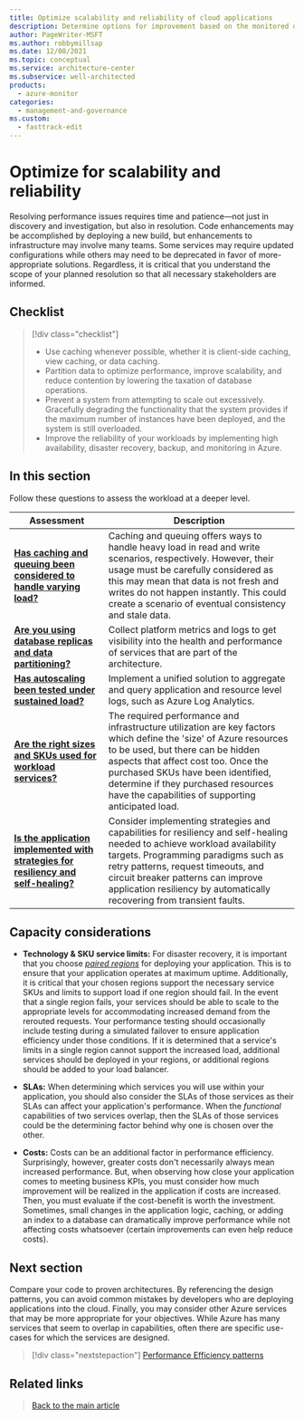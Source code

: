 ```yaml
---
title: Optimize scalability and reliability of cloud applications
description: Determine options for improvement based on the monitored data.
author: PageWriter-MSFT
ms.author: robbymillsap
ms.date: 12/08/2021
ms.topic: conceptual
ms.service: architecture-center
ms.subservice: well-architected
products:
  - azure-monitor
categories:
  - management-and-governance
ms.custom:
  - fasttrack-edit
---
```

# Optimize for scalability and reliability
Resolving performance issues requires time and patience&mdash;not just in discovery and investigation, but also in resolution. Code enhancements may be accomplished by deploying a new build, but enhancements to infrastructure may involve many teams. Some services may require updated configurations while others may need to be deprecated in favor of more-appropriate solutions. Regardless, it is critical that you understand the scope of your planned resolution so that all necessary stakeholders are informed.
## Checklist
> [!div class="checklist"]
> - Use caching whenever possible, whether it is client-side caching, view caching, or data caching.
> - Partition data to optimize performance, improve scalability, and reduce contention by lowering the taxation of database operations.
> - Prevent a system from attempting to scale out excessively. Gracefully degrading the functionality that the system provides if the maximum number of instances have been deployed, and the system is still overloaded.
> - Improve the reliability of your workloads by implementing high availability, disaster recovery, backup, and monitoring in Azure.

## In this section

Follow these questions to assess the workload at a deeper level.

|Assessment|Description|
|---|---|
|[**Has caching and queuing been considered to handle varying load?**](optimize-cache.md)|Caching and queuing offers ways to handle heavy load in read and write scenarios, respectively. However, their usage must be carefully considered as this may mean that data is not fresh and writes do not happen instantly. This could create a scenario of eventual consistency and stale data.|
|[**Are you using database replicas and data partitioning?**](optimize-partition.md)|Collect platform metrics and logs to get visibility into the health and performance of services that are part of the architecture.|
|[**Has autoscaling been tested under sustained load?**](optimize-sustain.md)|Implement a unified solution to aggregate and query application and resource level logs, such as Azure Log Analytics.|
|[**Are the right sizes and SKUs used for workload services?**](design-capacity.md#choose-the-right-resources)|The required performance and infrastructure utilization are key factors which define the 'size' of Azure resources to be used, but there can be hidden aspects that affect cost too. Once the purchased SKUs have been identified, determine if they purchased resources have the capabilities of supporting anticipated load.|
|[**Is the application implemented with strategies for resiliency and self-healing?**](performance-efficiency-patterns.md)|Consider implementing strategies and capabilities for resiliency and self-healing needed to achieve workload availability targets. Programming paradigms such as retry patterns, request timeouts, and circuit breaker patterns can improve application resiliency by automatically recovering from transient faults.|

## Capacity considerations
- **Technology & SKU service limits:** For disaster recovery, it is important that you choose [_paired regions_](/azure/best-practices-availability-paired-regions) for deploying your application. This is to ensure that your application operates at maximum uptime. Additionally, it is critical that your chosen regions support the necessary service SKUs and limits to support load if one region should fail. In the event that a single region fails, your services should be able to scale to the appropriate levels for accommodating increased demand from the rerouted requests. Your performance testing should occasionally include testing during a simulated failover to ensure application efficiency under those conditions. If it is determined that a service's limits in a single region cannot support the increased load, additional services should be deployed in your regions, or additional regions should be added to your load balancer.

- **SLAs:** When determining which services you will use within your application, you should also consider the SLAs of those services as their SLAs can affect your application's performance. When the _functional_ capabilities of two services overlap, then the SLAs of those services could be the determining factor behind why one is chosen over the other.

- **Costs:** Costs can be an additional factor in performance efficiency. Surprisingly, however, greater costs don't necessarily always mean increased performance. But, when observing how close your application comes to meeting business KPIs, you must consider how much improvement will be realized in the application if costs are increased. Then, you must evaluate if the cost-benefit is worth the investment. Sometimes, small changes in the application logic, caching, or adding an index to a database can dramatically improve performance while not affecting costs whatsoever (certain improvements can even help reduce costs).

## Next section

Compare your code to proven architectures. By referencing the design patterns, you can avoid common mistakes by developers who are deploying applications into the cloud. Finally, you may consider other Azure services that may be more appropriate for your objectives. While Azure has many services that seem to overlap in capabilities, often there are specific use-cases for which the services are designed.

> [!div class="nextstepaction"]
> [Performance Efficiency patterns](performance-efficiency-patterns.md)

## Related links
> [Back to the main article](overview.md)
